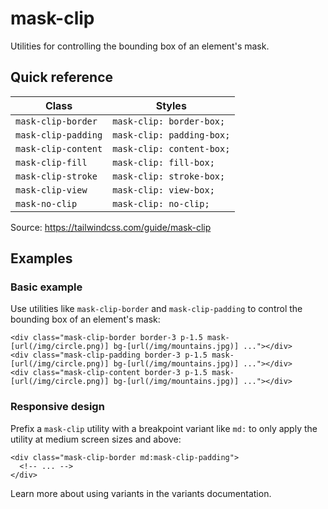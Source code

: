 # mask-clip

Utilities for controlling the bounding box of an element's mask.

## Quick reference

| Class               | Styles                    |
|---------------------|---------------------------|
| `mask-clip-border`  | `mask-clip: border-box;`  |
| `mask-clip-padding` | `mask-clip: padding-box;` |
| `mask-clip-content` | `mask-clip: content-box;` |
| `mask-clip-fill`    | `mask-clip: fill-box;`    |
| `mask-clip-stroke`  | `mask-clip: stroke-box;`  |
| `mask-clip-view`    | `mask-clip: view-box;`    |
| `mask-no-clip`      | `mask-clip: no-clip;`     |

Source: https://tailwindcss.com/guide/mask-clip

## Examples

### Basic example

Use utilities like `mask-clip-border` and `mask-clip-padding` to control the bounding box of an element's mask:

```
<div class="mask-clip-border border-3 p-1.5 mask-[url(/img/circle.png)] bg-[url(/img/mountains.jpg)] ..."></div>
<div class="mask-clip-padding border-3 p-1.5 mask-[url(/img/circle.png)] bg-[url(/img/mountains.jpg)] ..."></div>
<div class="mask-clip-content border-3 p-1.5 mask-[url(/img/circle.png)] bg-[url(/img/mountains.jpg)] ..."></div>
```

### Responsive design

Prefix a `mask-clip` utility with a breakpoint variant like `md:` to only apply the utility at medium screen sizes and above:

```
<div class="mask-clip-border md:mask-clip-padding">
  <!-- ... -->
</div>
```

Learn more about using variants in the variants documentation.
